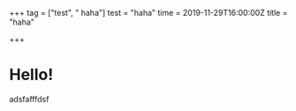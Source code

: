 +++
tag = ["test", " haha"]
test = "haha"
time = 2019-11-29T16:00:00Z
title = "haha"

+++
# Hello!

adsfafffdsf